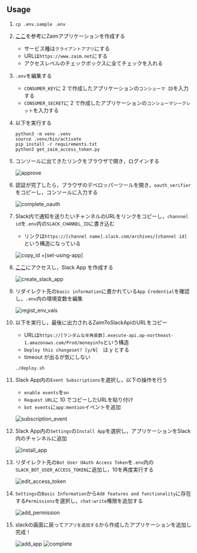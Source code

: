 ## Usage

1. `cp .env.sample .env`
2. [ここ](https://qiita.com/shutosg/items/6845057432bca551024b)を参考にZaimアプリケーションを作成する
    - サービス種は`クライアントアプリ`にする
    - URLは`https://www.zaim.net`にする
    - アクセスレベルのチェックボックスに全てチェックを入れる
3. `.env`を編集する
    - `CONSUMER_KEY`に 2 で作成したアプリケーションの`コンシューマ ID`を入力する
    - `CONSUMER_SECRET`に 2 で作成したアプリケーションの`コンシューマシークレット`を入力する
4. 以下を実行する 

   ```shell script
   python3 -m venv .venv
   source .venv/bin/activate
   pip install -r requirements.txt
   python3 get_zaim_access_token.py
    ```
   
5. コンソールに出てきたリンクをブラウザで開き，ログインする

    ![approve](images/01_approve_using_account.png)
    
6. 認証が完了したら，ブラウザのデベロッパーツールを開き，`oauth_verifier`をコピーし，コンソールに入力する

    ![complete_oauth](images/02_complete_oauth.png)
    
7. Slack内で通知を送りたいチャンネルのURLをリンクをコピーし，`channnel id`を`.env`内の`SLACK_CHANNEL_ID`に書き込む
    - リンクは`https://[channel name].slack.com/archives/[channel id]`という構造になっている
    
    ![copy_id](images/03_copy_slack_channel_id.png)
                                                                                                                              +[set-using-app]
8. [ここ](https://api.slack.com/apps)にアクセスし，Slack App を作成する

    ![create_slack_app](images/04_create_slack_app.png)
    
9. リダイレクト先の`basic information`に書かれている`App Credential`を確認し，`.env`内の環境変数を編集

    ![regist_env_vals](images/05_regist_enviroment_variables.png)
    
10. 以下を実行し，最後に出力されるZaimToSlackApiのURLをコピー
    - URLは`https://[ランダムな半角英数].execute-api.ap-northeast-1.amazonaws.com/Prod/moneyinfo`という構造
    - `Deploy this changeset? [y/N]`　は y とする
    - timeout が出るが気にしない

    ```shell script
    ./deploy.sh
    ```
    
11. Slack App内の`Event Subscriptions`を選択し，以下の操作を行う
    - `enable events`を`on`
    - `Request URL`に 10 でコピーしたURLを貼り付け
    - `bot events`に`app:mention`イベントを追加
    
    ![subscription_event](images/06_subscription_event.png)
    
12. Slack App内の`Settings`の`Install App`を選択し，アプリケーションをSlack内のチャンネルに追加

    ![install_app](images/07_install_app.png)

13. リダイレクト先の`Bot User OAuth Access Token`を`.env`内の`SLACK_BOT_USER_ACCESS_TOKEN`に追加し，10を再度実行する 

    ![edit_access_token](images/08_edit_USER_ACCESS_TOKEN.png)

14. `Settings`の`Basic Information`から`Add features and functionality`に存在する`Permissions`を選択し，`chat:write`権限を追加する

    ![add_permission](images/09_add_permission.png)
    
15. slackの画面に戻って`アプリを追加する`から作成したアプリケーションを追加し完成！

    ![add_app](images/10_add_app.png)
    ![complete](images/11_complete.png)

